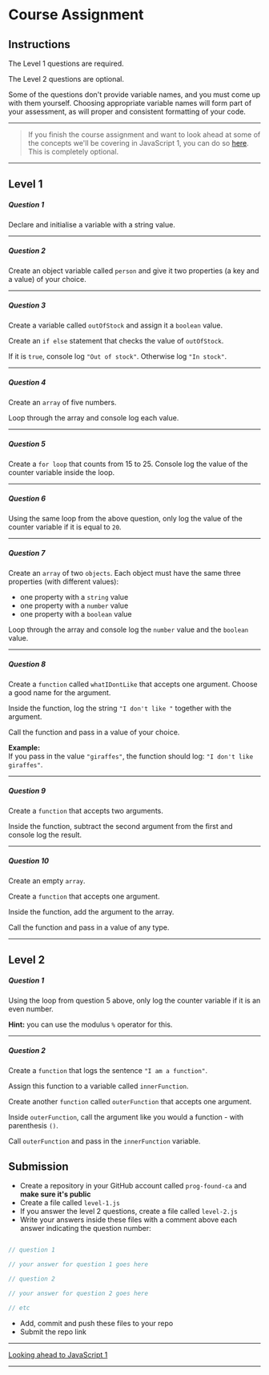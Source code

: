 # Course Assignment

## Instructions

The Level 1 questions are required.

The Level 2 questions are optional.

Some of the questions don't provide variable names, and you must come up with them yourself. Choosing appropriate variable names will form part of your assessment, as will proper and consistent formatting of your code.

---

> If you finish the course assignment and want to look ahead at some of the concepts we'll be covering in JavaScript 1, you can do so [here](../looking-ahead). This is completely optional.

---

## Level 1

<h5 class="question">Question 1</h5>

Declare and initialise a variable with a string value.

---

<h5 class="question">Question 2</h5>

Create an object variable called `person` and give it two properties (a key and a value) of your choice.

---

<h5 class="question">Question 3</h5>

Create a variable called `outOfStock` and assign it a `boolean` value.

Create an `if else` statement that checks the value of `outOfStock`.

If it is `true`, console log `"Out of stock"`.
Otherwise log `"In stock"`.

---

<h5 class="question">Question 4</h5>

Create an `array` of five numbers.

Loop through the array and console log each value.

---

<h5 class="question">Question 5</h5>

Create a `for loop` that counts from 15 to 25. Console log the value of the counter variable inside the loop.

---

<h5 class="question">Question 6</h5>

Using the same loop from the above question, only log the value of the counter variable if it is equal to `20`.

---

<h5 class="question">Question 7</h5>

Create an `array` of two `objects`. Each object must have the same three properties (with different values):

- one property with a `string` value
- one property with a `number` value
- one property with a `boolean` value

Loop through the array and console log the `number` value and the `boolean` value.

---

<h5 class="question">Question 8</h5>

Create a `function` called `whatIDontLike` that accepts one argument. Choose a good name for the argument.

Inside the function, log the string `"I don't like "` together with the argument.

Call the function and pass in a value of your choice.

__Example:__<br>
If you pass in the value `"giraffes"`, the function should log: `"I don't like giraffes"`.

---

<h5 class="question">Question 9</h5>

Create a `function` that accepts two arguments.

Inside the function, subtract the second argument from the first and console log the result.

---

<h5 class="question">Question 10</h5>

Create an empty `array`.

Create a `function` that accepts one argument.

Inside the function, add the argument to the array.

Call the function and pass in a value of any type.

---

## Level 2

<h5 class="question">Question 1</h5>

Using the loop from question 5 above, only log the counter variable if it is an even number. 

__Hint:__ you can use the modulus `%` operator for this.

---

<h5 class="question">Question 2</h5>

Create a `function` that logs the sentence `"I am a function"`.

Assign this function to a variable called `innerFunction`. 

Create another `function` called `outerFunction` that accepts one argument.

Inside `outerFunction`, call the argument like you would a function - with parenthesis `()`.

Call `outerFunction` and pass in the `innerFunction` variable.


## Submission

- Create a repository in your GitHub account called `prog-found-ca` and __make sure it's public__
- Create a file called `level-1.js`
- If you answer the level 2 questions, create a file called `level-2.js`
- Write your answers inside these files with a comment above each answer indicating the question number:

```js

// question 1

// your answer for question 1 goes here

// question 2

// your answer for question 2 goes here

// etc

```

- Add, commit and push these files to your repo
- Submit the repo link

---

[Looking ahead to JavaScript 1](../looking-ahead)

---